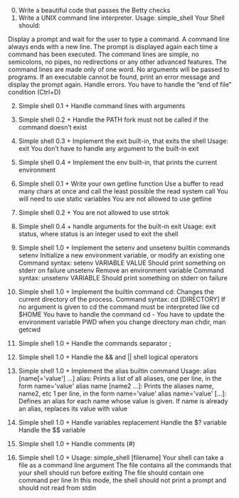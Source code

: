 0. Write a beautiful code that passes the Betty checks
1. Write a UNIX command line interpreter.
Usage: simple_shell
Your Shell should:

Display a prompt and wait for the user to type a command. A command line always ends with a new line.
The prompt is displayed again each time a command has been executed.
The command lines are simple, no semicolons, no pipes, no redirections or any other advanced features.
The command lines are made only of one word. No arguments will be passed to programs.
If an executable cannot be found, print an error message and display the prompt again.
Handle errors.
You have to handle the “end of file” condition (Ctrl+D)

2. Simple shell 0.1 +
Handle command lines with arguments

3. Simple shell 0.2 +
Handle the PATH
fork must not be called if the command doesn’t exist

4. Simple shell 0.3 +
Implement the exit built-in, that exits the shell
Usage: exit
You don’t have to handle any argument to the built-in exit

5. Simple shell 0.4 +
Implement the env built-in, that prints the current environment

6. Simple shell 0.1 +
Write your own getline function
Use a buffer to read many chars at once and call the least possible the read system call
You will need to use static variables
You are not allowed to use getline

7. Simple shell 0.2 +
You are not allowed to use strtok

8. Simple shell 0.4 +
handle arguments for the built-in exit
Usage: exit status, where status is an integer used to exit the shell

9. Simple shell 1.0 +
Implement the setenv and unsetenv builtin commands
setenv
Initialize a new environment variable, or modify an existing one
Command syntax: setenv VARIABLE VALUE
Should print something on stderr on failure
unsetenv
Remove an environment variable
Command syntax: unsetenv VARIABLE
Should print something on stderr on failure

10. Simple shell 1.0 +
Implement the builtin command cd:
Changes the current directory of the process.
Command syntax: cd [DIRECTORY]
If no argument is given to cd the command must be interpreted like cd $HOME
You have to handle the command cd -
You have to update the environment variable PWD when you change directory
man chdir, man getcwd

11. Simple shell 1.0 +
Handle the commands separator ;

12. Simple shell 1.0 +
Handle the && and || shell logical operators

13. Simple shell 1.0 +
Implement the alias builtin command
Usage: alias [name[='value'] ...]
alias: Prints a list of all aliases, one per line, in the form name='value'
alias name [name2 ...]: Prints the aliases name, name2, etc 1 per line, in the form name='value'
alias name='value' [...]: Defines an alias for each name whose value is given. If name is already an alias, replaces its value with value
14. Simple shell 1.0 +
Handle variables replacement
Handle the $? variable
Handle the $$ variable

15. Simple shell 1.0 +
Handle comments (#)

16. Simple shell 1.0 +
Usage: simple_shell [filename]
Your shell can take a file as a command line argument
The file contains all the commands that your shell should run before exiting
The file should contain one command per line
In this mode, the shell should not print a prompt and should not read from stdin
